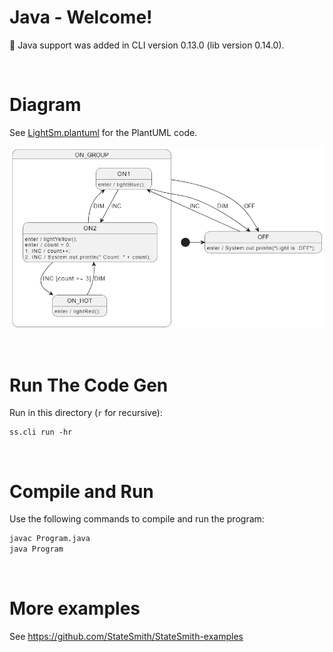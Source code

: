 # Java - Welcome!
📢 Java support was added in CLI version 0.13.0 (lib version 0.14.0).


<br>

# Diagram
See [LightSm.plantuml](./my_light_package/LightSm.plantuml) for the PlantUML code.

![](docs/fsm.png)


<br>

# Run The Code Gen
Run in this directory (`r` for recursive):
```
ss.cli run -hr
```


<br>

# Compile and Run
Use the following commands to compile and run the program:

```bash
javac Program.java
java Program
```


<br>

# More examples
See https://github.com/StateSmith/StateSmith-examples
